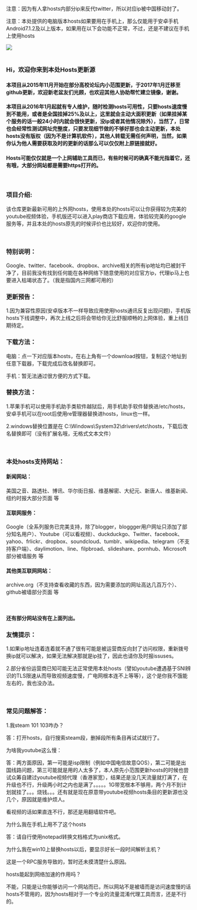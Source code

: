 <html>
<head>
<meta>
<meta name"keywords" content="2017hosts,wangchunming,githubhosts,怎么才能上google,怎么才能上谷歌,怎么才能用googleplay,googleplay打不开,能看youtube的hosts,能上谷歌的hosts,googlehosts">
</meta>
</head>
<p>注意：因为有人拿hosts内部分ip来反代twitter，所以对应ip被中国移动封了。</p>
<p>注意：本处提供的电脑版本hosts如果要用在手机上，那么仅能用于安卓手机Android7.1.2及以上版本，如果用在以下会功能不正常，不过，还是不建议在手机上使用hosts</p>
<img src="https://camo.githubusercontent.com/af4cf563b43a022ec902562c91c26521d2ed9dbb/68747470733a2f2f7777772e676f6f676c652e636f6d2f6c6f676f732f646f6f646c65732f323031362f686f6c69646179732d323031362d6461792d332d736f75746865726e2d68656d697370686572652d353138353031313932393035353233322d687032782e676966" />
<br />
<br />
<h3>Hi，欢迎你来到本处Hosts更新源</h3>
<h4>本项目从2015年11月开始在部分高校论坛内小范围更新，于2017年1月迁移至github更新，欢迎新老盆友们光顾，也欢迎其他人协助帮忙建立镜像，谢谢。</h4>
<h4>本项目从2016年1月起就有专人维护，随时检测hosts可用性，只要hosts速度慢到不能用，或者是全国挂掉25%及以上，这里就会主动大面积更新（如果挂掉某个服务的话一般24小时内就会很快更新，没ip或者其他情况除外），当然了，日常也会经常性测试网址完整度，只要发现细节做的不够好那也会主动更新，本处hosts没有版权（因为不是计算机软件），其他人转载无需任何声明，当然，如果你认为他人需要获取及时的更新的话那么可以仅仅附上原链接就好。</h4>
<h4>Hosts可能仅仅就是一个上网辅助工具而已，有些时候可的确真不能光指着它，还有哦，大部分网站都是需要https打开的。</h4>
<br />
<h3>项目介绍:</h3>
<p>该仓库更新最新可用的上外网hosts，使用本处的hosts可以让你获得较为完美的youtube视频体验，手机版还可以进入play商店下载应用，体验较完美的google服务等，并且本处的hosts原先的时候评价也比较好，欢迎你的使用。</p>
<br />
<h3>特别说明：</h3>
<p>Google、twitter、facebook、dropbox、archive相关的所有ip地址均已被封干净了，目前我没有找到任何能在各种网络下随意使用的对应官方ip，代理ip马上也要进入枯竭状态了。（我是指国内三网都可用的）</p>
<h3>更新预告：</h3>
<p>1.因为兼容性原因(安卓版本不一样导致应用使用hosts通讯反复出现问题)，手机版hosts下线调整中，再次上线之后将会带给你无比舒服顺畅的上网体验，重上线日期待定。</p>
<h3>下载方法：</h3>
<p>电脑：点一下对应版本hosts，在右上角有一个download按钮，复制这个地址到任意下载器，下载完成后改名替换即可。</p>
<p>手机：暂无法通过很方便的方式下载。</p>
<h3>替换方法：</h3>
<p>1.苹果手机可以使用手机助手类软件越狱后，用手机助手软件替换进/etc/hosts，安卓手机可以在root后使用re管理器替换进hosts，linux也一样。</p>
<p>2.windows替换位置是在 C:\Windows\System32\drivers\etc\hosts，下载后改名替换即可（没有扩展名哦，无格式文本文件）</p>
<br />
<h3>本处hosts支持网站：</h3>
<h4>新闻网站：</h4>
<p>美国之音、路透社、博讯、华尔街日报、维基解密、大纪元、新唐人、维基新闻、纽约时报大部分页面 等</p>
<h4>互联网服务：</h4>
<p>Google（全系列服务已完美支持，除了blogger，bloggger用户网址只添加了部分知名用户）、Youtube（可以看视频）、duckduckgo、Twitter、facebook、yahoo、frlickr、dropbox、soundcloud、tumblr、wikipedia、telegram（不支持客户端）、daylimotion、line、filpbroad、slideshare、pornhub、Microsoft部分被墙服务 等</p>
<h4>其他类互联网网站：</h4>
<p>archive.org（不支持查看收藏的东西，因为需要添加的网址高达几百万个）、github被墙部分页面 等</p>
<br />
<h4>还有部分网站没有在上面列出。</h4?
<br />
<h3>友情提示：</h3>
<p>1.如果ip地址连着连着就不通了很有可能是被运营商反向封了访问权限，重新拨号换ip就可以解决，如果无法解决那就是ip挂了，因此也请你及时报issuses。</p>
<p>2.部分省份运营商已知可能无法正常使用本处hosts（譬如youtube遭遇基于SNI辨识的TLS限速从而导致视频速度慢，广电网根本连不上等等），这个是你我不饿能左右的，我也没办法。</p>
<br />
<h3>常见问题解答：</h3>
<p>1.我steam 101 103咋办？</p>
<p>答：打开hosts，自行搜索steam段，删掉段所有条目再试试就行了。</p>
<p>为啥我youtube这么慢：</p>
<p>答：两方面原因，第一可能是isp限制（例如中国电信故意QOS），第二可能是出国线路问题，第三可能就是用的人太多了，本人原先小范围更新hosts的时候也尝试众筹自建过youtube视频代理（香港家宽），结果还是没几天流量就打满了，在升级也不行，升级两小时之内也是满了。。。。。1G带宽根本不够用，两个月不到计划就挂了。。。烧钱。。。还有就是现在原意带youtube视频hosts条目的更新源也没几个，原因就是维护烦人。</p>
<p>看视频的话如果直连不行，那还是用翻墙软件吧。</p>
 <p>为什么我在手机上用不了这个hosts</p>
 <p>答：请自行使用notepad转换文档格式为unix格式。</p>
 <p>为什么我在win10上替换hosts以后，要显示好长一段时间解析主机？</p>
 <p>这是一个RPC服务导致的，暂时还未摸清楚什么原因。</p>
 <p>hosts能起到网络加速的作用吗？</p>
 <p>不能，只能是让你能够访问一个网站而已，所以网站不是被墙而是访问速度慢的话hosts不管用的，因为hosts相对于一个专业的流量混淆代理工具而言，还是不行的。</p>

</html>
